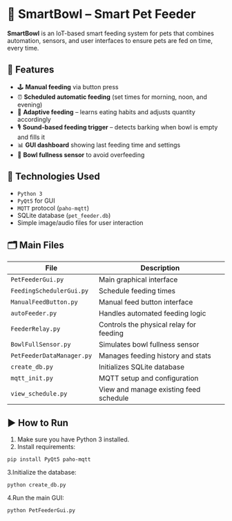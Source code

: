 # 🐶 SmartBowl – Smart Pet Feeder

**SmartBowl** is an IoT-based smart feeding system for pets that combines automation, sensors, and user interfaces to ensure pets are fed on time, every time.

## 📌 Features

- 🕹️ **Manual feeding** via button press  
- ⏰ **Scheduled automatic feeding** (set times for morning, noon, and evening)  
- 🧠 **Adaptive feeding** – learns eating habits and adjusts quantity accordingly  
- 🎙️ **Sound-based feeding trigger** – detects barking when bowl is empty and fills it  
- 📊 **GUI dashboard** showing last feeding time and settings  
- 🧪 **Bowl fullness sensor** to avoid overfeeding  

## 🧰 Technologies Used

- `Python 3`
- `PyQt5` for GUI
- `MQTT` protocol (`paho-mqtt`)
- SQLite database (`pet_feeder.db`)
- Simple image/audio files for user interaction

## 🗂️ Main Files

| File                     | Description                                    |
|--------------------------|------------------------------------------------|
| `PetFeederGui.py`        | Main graphical interface                      |
| `FeedingSchedulerGui.py` | Schedule feeding times                        |
| `ManualFeedButton.py`    | Manual feed button interface                  |
| `autoFeeder.py`          | Handles automated feeding logic               |
| `FeederRelay.py`         | Controls the physical relay for feeding       |
| `BowlFullSensor.py`      | Simulates bowl fullness sensor                |
| `PetFeederDataManager.py`| Manages feeding history and stats             |
| `create_db.py`           | Initializes SQLite database                   |
| `mqtt_init.py`           | MQTT setup and configuration                  |
| `view_schedule.py`       | View and manage existing feed schedule        |

## ▶️ How to Run

1. Make sure you have Python 3 installed.
2. Install requirements:
```
pip install PyQt5 paho-mqtt
```
3.Initialize the database:
```
python create_db.py
```
4.Run the main GUI:
```
python PetFeederGui.py
```

